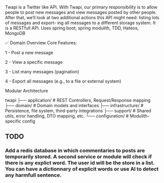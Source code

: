 Twapi is a Twitter like API.
With Twapi, our primary responsibility is to allow people to post new messages and
view messages posted by other people.
After that, we’ll
look at two additional actions this API might need: listing lots of messages and export-
ing all messages to a different storage system.
It is a RESTfull API.
Uses spring boot, spring modulith, TDD, Hateos, MongoDB

✅ Domain Overview
Core Features: 

1 - Post a new message

2 - View a specific message

3 - List many messages (pagination)

4 - Export all messages (e.g., to a file or external system)

Modular Architecture

twapi
├── application/       # REST Controllers, Request/Response mapping
├── domain/            # Domain models and interfaces
├── infrastructure/    # Persistence, file system, third-party integrations
├── support/           # Shared utils, error handling, DTO mapping, etc.
└── configuration/     # Modulith-specific config

## TODO
### Add a redis database in which commentaries to posts are temporarily stored. A second service or module will check if there is any explict word. The user id will be the store in a list. You can have a dictionnary of explicit words or use AI to detect any harmfull sentence.
